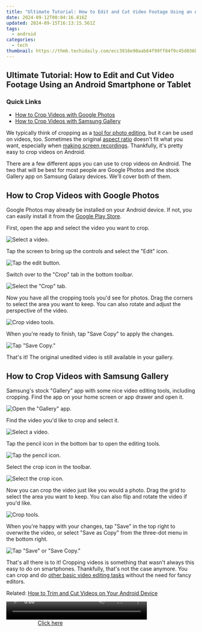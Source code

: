 ```yaml
---
title: "Ultimate Tutorial: How to Edit and Cut Video Footage Using an Android Smartphone or Tablet"
date: 2024-09-12T00:04:16.816Z
updated: 2024-09-15T16:13:15.561Z
tags:
  - android
categories:
  - tech
thumbnail: https://thmb.techidaily.com/ecc3916e90aab64f99ff84f9c45d036bcf1e08682351feaa92b6a0ff146b14b9.jpg
---
```


## Ultimate Tutorial: How to Edit and Cut Video Footage Using an Android Smartphone or Tablet

### Quick Links

* [How to Crop Videos with Google Photos](https://tiktok-videos.techidaily.com/reimagining-anime-narratives-in-trending-tiktok-creations/)
* [How to Crop Videos with Samsung Gallery](https://unlock-android.techidaily.com/how-to-remove-forgotten-pin-of-your-tecno-spark-10-4g-by-drfone-android/)

 We typically think of cropping as a [tool for photo editing](https://screen-sharing-recording.techidaily.com/updated-2024-approved-green-thumbs-up-the-best-farming-titles-for-group-playtime/), but it can be used on videos, too. Sometimes the original [aspect ratio](https://youtube-lab.techidaily.com/e-stock-images-directly-from-trusted-4-youtube-vids/) doesn't fit what you want, especially when [making screen recordings](https://unlock-android.techidaily.com/how-to-change-lock-screen-wallpaper-on-xiaomi-13t-by-drfone-android/). Thankfully, it's pretty easy to crop videos on Android.

 There are a few different apps you can use to crop videos on Android. The two that will be best for most people are Google Photos and the stock Gallery app on Samsung Galaxy devices. We'll cover both of them.

##  How to Crop Videos with Google Photos

 Google Photos may already be installed on your Android device. If not, you can easily install it from the [Google Play Store](https://www.anrdoezrs.net/links/3607085/type/dlg/sid/UUhtgUeUpU205809/https://play.google.com/store/apps/details?id=com.google.android.apps.photos).

 First, open the app and select the video you want to crop.

![Select a video.](https://static1.howtogeekimages.com/wordpress/wp-content/uploads/2016/09/2022-05-25_14-18-45.png) 

 Tap the screen to bring up the controls and select the "Edit" icon.

![Tap the edit button.](https://static1.howtogeekimages.com/wordpress/wp-content/uploads/2016/09/2022-05-25_14-19-34.png) 

 Switch over to the "Crop" tab in the bottom toolbar.

![Select the "Crop" tab.](https://static1.howtogeekimages.com/wordpress/wp-content/uploads/2022/05/2022-05-25_16-42-01.png) 

 Now you have all the cropping tools you'd see for photos. Drag the corners to select the area you want to keep. You can also rotate and adjust the perspective of the video.

![Crop video tools.](https://static1.howtogeekimages.com/wordpress/wp-content/uploads/2022/05/2022-05-25_16-44-09.png) 

 When you're ready to finish, tap "Save Copy" to apply the changes.

![Tap "Save Copy."](https://static1.howtogeekimages.com/wordpress/wp-content/uploads/2016/09/2022-05-25_14-24-32.png) 

 That's it! The original unedited video is still available in your gallery.

##  How to Crop Videos with Samsung Gallery

 Samsung's stock "Gallery" app with some nice video editing tools, including cropping. Find the app on your home screen or app drawer and open it.

![Open the "Gallery" app.](https://static1.howtogeekimages.com/wordpress/wp-content/uploads/2016/09/2022-05-25_14-36-13.png) 

 Find the video you'd like to crop and select it.

![Select a video.](https://static1.howtogeekimages.com/wordpress/wp-content/uploads/2016/09/2022-05-25_14-36-55.png) 

 Tap the pencil icon in the bottom bar to open the editing tools.

![Tap the pencil icon.](https://static1.howtogeekimages.com/wordpress/wp-content/uploads/2016/09/2022-05-25_14-37-37.png) 

 Select the crop icon in the toolbar.

![Select the crop icon.](https://static1.howtogeekimages.com/wordpress/wp-content/uploads/2022/05/2022-05-25_16-37-36.png) 

 Now you can crop the video just like you would a photo. Drag the grid to select the area you want to keep. You can also flip and rotate the video if you'd like.

![Crop tools.](https://static1.howtogeekimages.com/wordpress/wp-content/uploads/2022/05/2022-05-25_16-38-52.png) 

 When you're happy with your changes, tap "Save" in the top right to overwrite the video, or select "Save as Copy" from the three-dot menu in the bottom right.

![Tap "Save" or "Save Copy."](https://static1.howtogeekimages.com/wordpress/wp-content/uploads/2016/09/2022-05-25_14-40-10.png) 

 That's all there is to it! Cropping videos is something that wasn't always this easy to do on smartphones. Thankfully, that's not the case anymore. You can crop and do [other basic video editing tasks](https://facebook-clips.techidaily.com/new-in-2024-masterfb-mp4-hacking-facebook-videos-with-ease/) without the need for fancy editors.

Related: [How to Trim and Cut Videos on Your Android Device](https://facebook-clips.techidaily.com/new-in-2024-masterfb-mp4-hacking-facebook-videos-with-ease/)

<ins class="adsbygoogle"
     style="display:block"
     data-ad-format="autorelaxed"
     data-ad-client="ca-pub-7571918770474297"
     data-ad-slot="1223367746"></ins>

<ins class="adsbygoogle"
     style="display:block"
     data-ad-client="ca-pub-7571918770474297"
     data-ad-slot="8358498916"
     data-ad-format="auto"
     data-full-width-responsive="true"></ins>



<!-- affiliate ads begin -->
<span id="1936838">
					<video width="374" height="48" style="cursor:pointer"
           poster="//a.impactradius-go.com/display-clicktoplayimage/1936838.png"
           onclick="if(!this.playClicked){this.play();this.setAttribute('controls',true);this.playClicked=true;}">
	   <source src="//a.impactradius-go.com/display-ad/18409-1936838">
	   <img src="//a.impactradius-go.com/display-clicktoplayimage/1936838.png" style="border: none; height: 100%; width: 100%; object-fit: contain">
	</video>
	<div style="width:234px;text-align:center"><a href="javascript:window.open(decodeURIComponent('https%3A%2F%2Fcoinrule.sjv.io%2Fc%2F5597632%2F1936838%2F18409'), '_blank');void(0);">Click here</a></div>
</span>
<img height="0" width="0" src="https://imp.pxf.io/i/5597632/1936838/18409" style="position:absolute;visibility:hidden;" border="0" />
<!-- affiliate ads end -->

